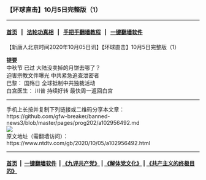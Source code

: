### 【环球直击】10月5日完整版（1）
------------------------

#### [首页](https://github.com/gfw-breaker/banned-news3/blob/master/README.md) &nbsp;&nbsp;|&nbsp;&nbsp; [法轮功真相](https://github.com/begood0513/basic/blob/master/README.md)  &nbsp;&nbsp;|&nbsp;&nbsp; [手把手翻墙教程](https://github.com/gfw-breaker/guides/wiki)  &nbsp;&nbsp;|&nbsp;&nbsp; [一键翻墙软件](https://github.com/gfw-breaker/nogfw/blob/master/README.md)  



<div><div class="post_content" itemprop="articleBody">
 <p>
  【新唐人北京时间2020年10月05日讯】【环球直击】10月5日完整版（1）
 </p>
 <p>
  <strong>
   提要
  </strong>
  <br/>
  <ok href="https://www.ntdtv.com/gb/中秋节.htm">
   中秋节
  </ok>
  已过 大陆没卖掉的月饼去哪了？
  <br/>
  <ok href="https://www.ntdtv.com/gb/迫害宗教文件曝光.htm">
   迫害宗教文件曝光
  </ok>
  中共紧急追查泄密者
  <br/>
  巴黎：
  <ok href="https://www.ntdtv.com/gb/国殇日.htm">
   国殇日
  </ok>
  全球抵制中共独裁活动
  <br/>
  白宫医生：
  <ok href="https://www.ntdtv.com/gb/川普.htm">
   川普
  </ok>
  持续好转 最快周一返回白宫
 </p>
 <div class="single_ad">
 </div>
</div>
</div>
<hr/>
手机上长按并复制下列链接或二维码分享本文章：<br/>
https://github.com/gfw-breaker/banned-news3/blob/master/pages/prog202/a102956492.md <br/>
<a href='https://github.com/gfw-breaker/banned-news3/blob/master/pages/prog202/a102956492.md'><img src='https://github.com/gfw-breaker/banned-news3/blob/master/pages/prog202/a102956492.md.png'/></a> <br/>
原文地址（需翻墙访问）：https://www.ntdtv.com/gb/2020/10/05/a102956492.html


------------------------
#### [首页](https://github.com/gfw-breaker/banned-news3/blob/master/README.md) &nbsp;|&nbsp; [一键翻墙软件](https://github.com/gfw-breaker/nogfw/blob/master/README.md) &nbsp;| [《九评共产党》](https://github.com/gfw-breaker/9ping.md/blob/master/README.md#九评之一评共产党是什么) | [《解体党文化》](https://github.com/gfw-breaker/jtdwh.md/blob/master/README.md) | [《共产主义的终极目的》](https://github.com/gfw-breaker/gczydzjmd.md/blob/master/README.md)


<img src='http://gfw-breaker.win/banned-news3/pages/prog202/a102956492.md' width='0px' height='0px'/>